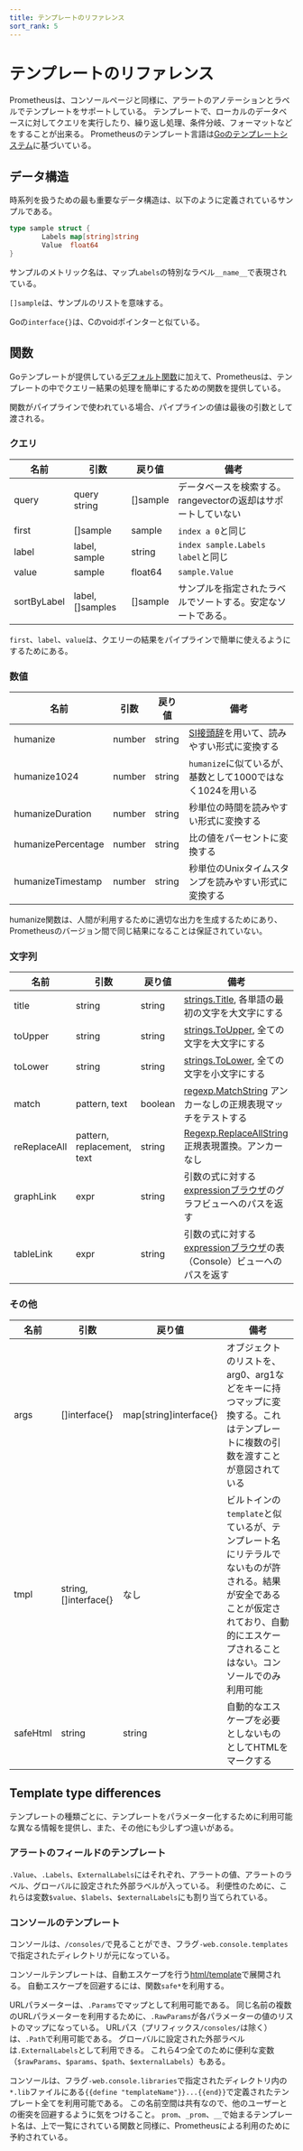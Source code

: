 ```yaml
---
title: テンプレートのリファレンス
sort_rank: 5
---
```


# テンプレートのリファレンス

Prometheusは、コンソールページと同様に、アラートのアノテーションとラベルでテンプレートをサポートしている。
テンプレートで、ローカルのデータベースに対してクエリを実行したり、繰り返し処理、条件分岐、フォーマットなどをすることが出来る。
Prometheusのテンプレート言語は[Goのテンプレートシステム](https://golang.org/pkg/text/template/)に基づいている。

## データ構造

時系列を扱うための最も重要なデータ構造は、以下のように定義されているサンプルである。

```go
type sample struct {
        Labels map[string]string
        Value  float64
}
```

サンプルのメトリック名は、マップ`Labels`の特別なラベル`__name__`で表現されている。

`[]sample`は、サンプルのリストを意味する。

Goの`interface{}`は、Cのvoidポインターと似ている。

## 関数

Goテンプレートが提供している[デフォルト関数](https://golang.org/pkg/text/template/#hdr-Functions)に加えて、Prometheusは、テンプレートの中でクエリー結果の処理を簡単にするための関数を提供している。

関数がパイプラインで使われている場合、パイプラインの値は最後の引数として渡される。

### クエリ

|  名前         | 引数          | 戻り値   | 備考     |
| ------------- | ------------- | -------- | -------- |
| query         | query string  | []sample | データベースを検索する。rangevectorの返却はサポートしていない  |
| first         | []sample      | sample   | `index a 0`と同じ |
| label         | label, sample | string   | `index sample.Labels label`と同じ |
| value         | sample        | float64  | `sample.Value` |
| sortByLabel   | label, []samples | []sample | サンプルを指定されたラベルでソートする。安定なソートである。 |

`first`、`label`、`value`は、クエリーの結果をパイプラインで簡単に使えるようにするためにある。

### 数値

|  名前         | 引数          | 戻り値   | 備考     |
| ------------- | --------------| --------| --------- |
| humanize      | number        | string  | [SI接頭辞](https://ja.wikipedia.org/wiki/SI接頭辞)を用いて、読みやすい形式に変換する |
| humanize1024  | number        | string  | `humanize`に似ているが、基数として1000ではなく1024を用いる |
| humanizeDuration | number     | string  | 秒単位の時間を読みやすい形式に変換する |
| humanizePercentage | number   | string  | 比の値をパーセントに変換する |
| humanizeTimestamp | number    | string  | 秒単位のUnixタイムスタンプを読みやすい形式に変換する |

humanize関数は、人間が利用するために適切な出力を生成するためにあり、Prometheusのバージョン間で同じ結果になることは保証されていない。

### 文字列

|  名前         | 引数          | 戻り値   | 備考     |
| ------------- | ------------- | ------- | ----------- |
| title         | string        | string  | [strings.Title](https://golang.org/pkg/strings/#Title), 各単語の最初の文字を大文字にする |
| toUpper       | string        | string  | [strings.ToUpper](https://golang.org/pkg/strings/#ToUpper), 全ての文字を大文字にする |
| toLower       | string        | string  | [strings.ToLower](https://golang.org/pkg/strings/#ToLower), 全ての文字を小文字にする |
| match         | pattern, text | boolean | [regexp.MatchString](https://golang.org/pkg/regexp/#MatchString) アンカーなしの正規表現マッチをテストする |
| reReplaceAll  | pattern, replacement, text | string | [Regexp.ReplaceAllString](https://golang.org/pkg/regexp/#Regexp.ReplaceAllString) 正規表現置換。アンカーなし |
| graphLink  | expr | string | 引数の式に対する[expressionブラウザ](https://prometheus.io/docs/visualization/browser/)のグラフビューへのパスを返す |
| tableLink  | expr | string | 引数の式に対する[expressionブラウザ](https://prometheus.io/docs/visualization/browser/)の表（Console）ビューへのパスを返す |

### その他

|  名前         | 引数          | 戻り値   | 備考     |
| ------------- | ------------- | ------- | ----------- |
| args          | []interface{} | map[string]interface{} | オブジェクトのリストを、arg0、arg1などをキーに持つマップに変換する。これはテンプレートに複数の引数を渡すことが意図されている |
| tmpl          | string, []interface{} | なし  | ビルトインの`template`と似ているが、テンプレート名にリテラルでないものが許される。結果が安全であることが仮定されており、自動的にエスケープされることはない。コンソールでのみ利用可能 |
| safeHtml      | string        | string  | 自動的なエスケープを必要としないものとしてHTMLをマークする |

## Template type differences

テンプレートの種類ごとに、テンプレートをパラメーター化するために利用可能な異なる情報を提供し、また、その他にも少しずつ違いがある。

### アラートのフィールドのテンプレート

`.Value`、`.Labels`、`ExternalLabels`にはそれぞれ、アラートの値、アラートのラベル、グローバルに設定された外部ラベルが入っている。
利便性のために、これらは変数`$value`、`$labels`、`$externalLabels`にも割り当てられている。

### コンソールのテンプレート

コンソールは、`/consoles/`で見ることができ、フラグ`-web.console.templates`で指定されたディレクトリが元になっている。

コンソールテンプレートは、自動エスケープを行う[html/template](https://golang.org/pkg/html/template/)で展開される。
自動エスケープを回避するには、関数`safe*`を利用する。

URLパラメーターは、`.Params`でマップとして利用可能である。
同じ名前の複数のURLパラメーターを利用するために、`.RawParams`が各パラメーターの値のリストのマップになっている。
URLパス（プリフィックス`/consoles/`は除く）は、`.Path`で利用可能である。
グローバルに設定された外部ラベルは`.ExternalLabels`として利用できる。
これら4つ全てのために便利な変数（`$rawParams`、`$params`、`$path`、`$externalLabels`）もある。

コンソールは、フラグ`-web.console.libraries`で指定されたディレクトリ内の`*.lib`ファイルにある`{{define "templateName"}}...{{end}}`で定義されたテンプレート全てを利用可能である。
この名前空間は共有なので、他のユーザーとの衝突を回避するように気をつけること。
`prom`、`_prom`、`__`で始まるテンプレート名は、上で一覧にされている関数と同様に、Prometheusによる利用のために予約されている。
